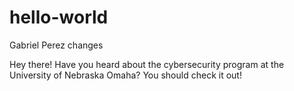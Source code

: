# hello-world

Gabriel Perez changes

Hey there! Have you heard about the cybersecurity program at the University of Nebraska Omaha? You should check it out!